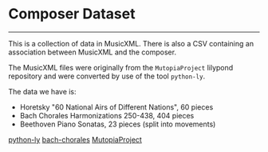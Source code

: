 # Composer Dataset
---

This is a collection of data in MusicXML. There is also a CSV containing an
association between MusicXML and the composer.

The MusicXML files were originally from the `MutopiaProject` lilypond repository
and were converted by use of the tool `python-ly`.

The data we have is:
* Horetsky "60 National Airs of Different Nations", 60 pieces
* Bach Chorales Harmonizations 250-438, 404 pieces
* Beethoven Piano Sonatas, 23 pieces (split into movements)

[python-ly](https://github.com/wbsoft/python-ly)
[bach-chorales](http://github.com/jshanley/bach-chorales.git)
[MutopiaProject](http://github.com/MutopiaProject/MutopiaProject.git)

